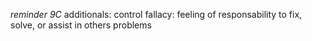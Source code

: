 *reminder 9C*
additionals:
  control fallacy: feeling of responsability to fix, solve, or assist in others problems

